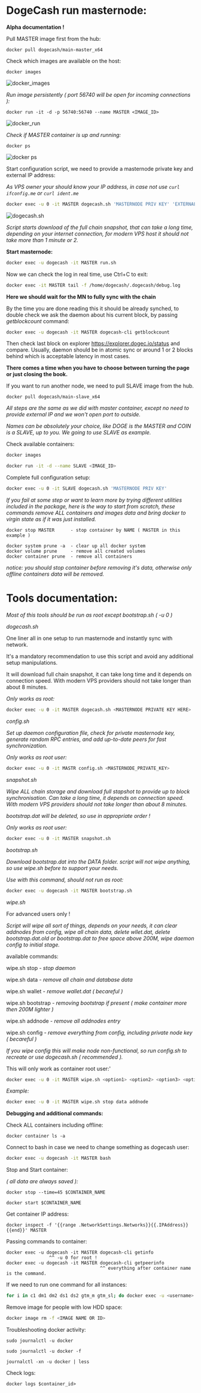 # DogeCash run masternode:

**Alpha documentation !**

Pull MASTER image first from the hub:

```docker
docker pull dogecash/main-master_x64
```

Check which images are available on the host:

```docker
docker images
```

![docker_images](https://user-images.githubusercontent.com/50751381/80302333-eaa9d980-8798-11ea-8644-5aaef52efc48.png)

_Run image persistently ( port 56740 will be open for incoming connections ):_

```docker
docker run -it -d -p 56740:56740 --name MASTER <IMAGE_ID>
```

![docker_run](https://user-images.githubusercontent.com/50751381/80302533-15e0f880-879a-11ea-8da3-0edd2cdd8b85.png)

_Check if MASTER container is up and running:_

```docker
docker ps
```

![docker ps](https://user-images.githubusercontent.com/50751381/80302655-d070fb00-879a-11ea-9826-ecfa23bdc7c7.png)

Start configuration script, we need to provide a masternode private key and external IP address:

_As VPS owner your should know your IP address, in case not use `curl ifconfig.me` or `curl ident.me`_

```bash
docker exec -u 0 -it MASTER dogecash.sh 'MASTERNODE PRIV KEY' 'EXTERNAL IP'
```

![dogecash.sh](https://user-images.githubusercontent.com/50751381/80302833-fe0a7400-879b-11ea-9ca4-6f3deb82d55f.png)

_Script starts download of the full chain snapshot, that can take a long time, depending on your internet connection, for modern VPS host it should not take more than 1 minute or 2._

**Start masternode:**

```bash
docker exec -u dogecash -it MASTER run.sh
```

Now we can check the log in real time, use Ctrl+C to exit:

```bash
docker exec -it MASTER tail -f /home/dogecash/.dogecash/debug.log
```

**Here we should wait for the MN to fully sync with the chain**

By the time you are done reading this it should be already synched, to double check we ask the daemon about his current block, by passing _getblockcount_ command:

```bash
docker exec -u dogecash -it MASTER dogecash-cli getblockcount
```

Then check last block on explorer https://explorer.dogec.io/status and compare. Usually, daemon should be in atomic sync or around 1 or 2 blocks behind which is acceptable latency in most cases.

**There comes a time when you have to choose between turning the page or just closing the book.**

If you want to run another node, we need to pull SLAVE image from the hub.

```docker
docker pull dogecash/main-slave_x64
```

_All steps are the same as we did with master container, except no need to provide external IP and we won't open port to outside._

_Names can be absolutely your choice, like DOGE is the MASTER and COIN is a SLAVE, up to you. We going to use SLAVE as example._

Check available containers:

```bash
docker images
```

```bash
docker run -it -d --name SLAVE <IMAGE_ID>
```

Complete full configuration setup:

```bash
docker exec -u 0 -it SLAVE dogecash.sh 'MASTERNODE PRIV KEY'
```

_If you fail at some step or want to learn more by trying different utilities included in the package, here is the way to start from scratch, these commands remove ALL containers and images data and bring docker to virgin state as if it was just installed._

```
docker stop MASTER      - stop container by NAME ( MASTER in this example )

docker system prune -a  - clear up all docker system
docker volume prune     - remove all created volumes
docker container prune  - remove all containers
```

_notice: you should stop container before removing it's data, otherwise only offline containers data will be removed._

# Tools documentation:

_Most of this tools should be run as root except bootstrap.sh ( -u 0 )_

_dogecash.sh_

One liner all in one setup to run masternode and instantly sync with network.

It's a mandatory recommendation to use this script and avoid any additional setup manipulations.

It will download full chain snapshot, it can take long time and it depends on connection speed.
With modern VPS providers should not take longer than about 8 minutes.

_Only works as root:_

```bash
docker exec -u 0 -it MASTER dogecash.sh <MASTERNODE PRIVATE KEY HERE>
```

_config.sh_

_Set up daemon configuration file, check for private masternode key,_
_generate random RPC entries, and add up-to-date peers for fast synchronization._

_Only works as root user:_

```bash
docker exec -u 0 -it MASTR config.sh <MASTERNODE_PRIVATE_KEY>
```

_snapshot.sh_

_Wipe ALL chain storage and download full stapshot to provide up to block synchronisation._
_Can take a long time, it depends on connection speed._
_With modern VPS providers should not take longer than about 8 minutes._

_bootstrap.dat will be deleted, so use in appropriate order !_

_Only works as root user:_

```bash
docker exec -u 0 -it MASTER snapshot.sh
```

_bootstrap.sh_

_Download bootstrap.dat into the DATA folder._
_script will not wipe anything, so use wipe.sh before to support your needs._

_Use with this command, should not run as root:_

```bash
docker exec -u dogecash -it MASTER bootstrap.sh
```

_wipe.sh_

For advanced users only !

_Script will wipe all sort of things, depends on your needs, it can clear addnodes from config, wipe all chain data, delete wllet.dat, delete bootstrap.dat.old or bootstrap.dat to free space above 200M, wipe daemon config to initial stage._

available commands:

wipe.sh stop - _stop daemon_

wipe.sh data - _remove all chain and database data_

wipe.sh wallet - _remove wallet.dat ( becareful )_

wipe.sh bootstrap - _removing bootstrap if present ( make container more then 200M lighter )_

wipe.sh addnode - _remove all addnodes entry_

wipe.sh config - _remove everything from config, including private node key ( becareful )_

_If you wipe config this will make node non-functional, so run config.sh to recreate or use dogecash.sh ( recommended )._

This will only work as container root user:'

```bash
docker exec -u 0 -it MASTER wipe.sh <option1> <option2> <option3> <option4> ...
```

_Example:_

```bash
docker exec -u 0 -it MASTER wipe.sh stop data addnode
```

**Debugging and additional commands:**

Check ALL containers including offline:

```docker
docker container ls -a
```

Connect to bash in case we need to change something as dogecash user:

```bash
docker exec -u dogecash -it MASTER bash
```

Stop and Start container:

_( all data are always saved ):_

```docker
docker stop --time=45 $CONTAINER_NAME

docker start $CONTAINER_NAME
```

Get container IP address:

```docker
docker inspect -f '{{range .NetworkSettings.Networks}}{{.IPAddress}}{{end}}' MASTER
```

Passing commands to container:

```docker
docker exec -u dogecash -it MASTER dogecash-cli getinfo
                ^^ -u 0 for root !
docker exec -u dogecash -it MASTER dogecash-cli getpeerinfo
                                   ^^ everything after container name is the command.
```

If we need to run one command for all instances:

```bash
for i in c1 dm1 dm2 ds1 ds2 gtm_m gtm_sl; do docker exec -u <username> -it $i /bin/bash -c "whatever we need to do"; done
```

Remove image for people with low HDD space:

```bash
docker image rm -f <IMAGE NAME OR ID>
```

Troubleshooting docker activity:

```docker
sudo journalctl -u docker

sudo journalctl -u docker -f

journalctl -xn -u docker | less
```

Check logs:

```docker
docker logs $container_id>
```

